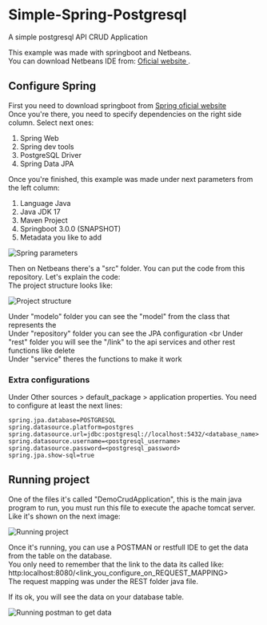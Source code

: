 # Simple-Spring-Postgresql
A simple postgresql API CRUD Application

This example was made with springboot and Netbeans. <br>
You can download Netbeans IDE from: <a href="https://netbeans.apache.org/"> Oficial website </a>.

<h2>Configure Spring</h2>

First you need to download springboot from <a href="https://start.spring.io/">Spring oficial website</a> <br>
Once you're there, you need to specify dependencies on the right side column. Select next ones:
<ol>
  <li> Spring Web </li>
  <li> Spring dev tools </li>
  <li> PostgreSQL Driver </li>
  <li> Spring Data JPA </li>
</ol>

Once you're finished, this example was made under next parameters from the left column:

<ol>
  <li> Language Java </li>
  <li> Java JDK 17 </li>
  <li> Maven Project </li>
  <li> Springboot 3.0.0 (SNAPSHOT) </li>
  <li> Metadata you like to add </li>
</ol>

![Spring parameters](https://github.com/zuturito/)

Then on Netbeans there's a "src" folder. You can put the code from this repository. Let's explain the code: <br>
The project structure looks like:

![Project structure](https://github.com/zuturito/)

Under "modelo" folder you can see the "model" from the class that represents the <Table> <br>
Under "repository" folder you can see the JPA configuration <br
Under "rest" folder you will see the "/link" to the api services and other rest functions like delete <br>
Under "service" theres the functions to make it work <br>

<h3> Extra configurations </h3>

Under Other sources > default_package > application properties. You need to configure at least the next lines:

```
spring.jpa.database=POSTGRESQL 
spring.datasource.platform=postgres 
spring.datasource.url=jdbc:postgresql://localhost:5432/<database_name> 
spring.datasource.username=<postgresql_username>
spring.datasource.password=<postgresql_password>
spring.jpa.show-sql=true
```

<h2> Running project </h2>

One of the files it's called "DemoCrudApplication", this is the main java program to run, you must run this file to execute the apache tomcat server. Like it's shown on the next image:

![Running project](https://github.com/zuturito/)

Once it's running, you can use a POSTMAN or restfull IDE to get the data from the table on the database. <br>
You only need to remember that the link to the data its called like: http:localhost:8080/<link_you_configure_on_REQUEST_MAPPING> <br>
The request mapping was under the REST folder java file. <br>

If its ok, you will see the data on your database table.

![Running postman to get data](https://github.com/zuturito/)
